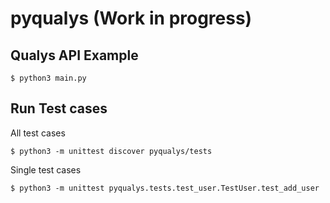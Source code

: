 # pyqualys (Work in progress)

Qualys API Example
-----------

```
$ python3 main.py
```


Run Test cases
----------

All test cases
```
$ python3 -m unittest discover pyqualys/tests
```

Single test cases
```
$ python3 -m unittest pyqualys.tests.test_user.TestUser.test_add_user
```

